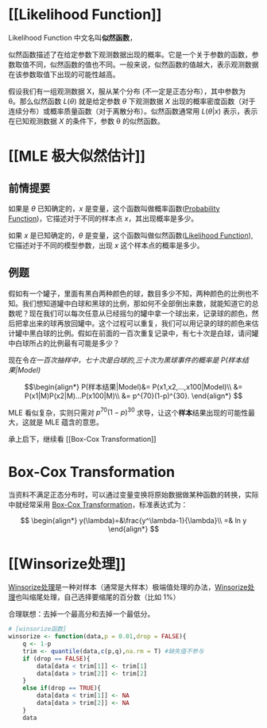 # [[Likelihood Function]]

Likelihood Function 中文名叫**似然函数**，

似然函数描述了在给定参数下观测数据出现的概率。它是一个关于参数的函数，参数取值不同，似然函数的值也不同。一般来说，似然函数的值越大，表示观测数据在该参数取值下出现的可能性越高。

假设我们有一组观测数据 X，服从某个分布 (不一定是正态分布），其中参数为 θ。那么似然函数 $L(θ)$ 就是给定参数 $θ$ 下观测数据 $X$ 出现的概率密度函数（对于连续分布）或概率质量函数（对于离散分布）。似然函数通常用 $L(θ|x)$ 表示，表示在已知观测数据 $X$ 的条件下，参数 θ 的似然函数。

# [[MLE 极大似然估计]]

## 前情提要

如果是 $\theta$ 已知确定的，$x$ 是变量，这个函数叫做概率函数([Probability Function](Probability%20Function.md))，它描述对于不同的样本点 $x$，其出现概率是多少。

如果 $x$ 是已知确定的，$\theta$ 是变量，这个函数叫做似然函数([Likelihood Function](Likelihood%20Function.md)), 它描述对于不同的模型参数，出现 $x$ 这个样本点的概率是多少。

## 例题

假如有一个罐子，里面有黑白两种颜色的球，数目多少不知，两种颜色的比例也不知。我们想知道罐中白球和黑球的比例，那如何不全部倒出来数，就能知道它的总数呢？现在我们可以每次任意从已经摇匀的罐中拿一个球出来，记录球的颜色，然后把拿出来的球再放回罐中。这个过程可以重复，我们可以用记录的球的颜色来估计罐中黑白球的比例。假如在前面的一百次重复记录中，有七十次是白球，请问罐中白球所占的比例最有可能是多少？

现在令*在一百次抽样中，七十次是白球的,三十次为黑球事件的概率是 P(样本结果|Model)*

$$\begin{align*}
P(样本结果|Model)&= P(x1,x2,…,x100|Model)\\
&= P(x1|M)P(x2|M)…P(x100|M)\\
&= p^{70}(1-p)^{30}.
\end{align*}
$$

MLE 看似复杂，实则只需对 $p^{70}(1-p)^{30}$ 求导，让这个**样本**结果出现的可能性最大，这就是 MLE 蕴含的意思。

承上启下，继续看 [[Box-Cox Transformation]]

# Box-Cox Transformation

当资料不满足正态分布时，可以通过变量变换将原始数据做某种函数的转换，实际中就经常采用 [Box-Cox Transformation](Box-Cox%20Transformation.md)，标准表达式为：

$$
\begin{align*}
y(\lambda)=&\frac{y^\lambda-1}{\lambda}\\
=& ln y
\end{align*}
$$

# [[Winsorize处理]]

[Winsorize处理](Winsorize处理.md)是一种对样本（通常是大样本）极端值处理的办法，[Winsorize处理](Winsorize处理.md)也叫缩尾处理，自己选择要缩尾的百分数（比如 1%）

合理联想：去掉一个最高分和去掉一个最低分。

```R
# [winsorize函数]
winsorize <- function(data,p = 0.01,drop = FALSE){ 
	q <- 1-p
	trim <- quantile(data,c(p,q),na.rm = T) #缺失值不参与
	if (drop == FALSE){
		data[data < trim[1]] <- trim[1]
		data[data > trim[2]] <- trim[2]
	}
	else if(drop == TRUE){
		data[data < trim[1]] <- NA
		data[data > trim[2]] <- NA
	}
	data
```


